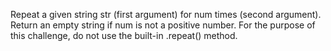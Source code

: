 Repeat a given string str (first argument) for num times (second argument). Return an empty string if num is not a positive number. For the purpose of this challenge, do not use the built-in .repeat() method.
